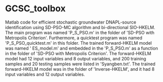 # GCSC_toolbox
Matlab code for efficient stochastic groundwater DNAPL-source identification using SD-PSO-MC algorithm and bi-directional SIO-HKELM. The main program was named 'P_S_PSO.m' in the folder of 'SD-PSO with Metropolis Criterion'. Furthermore, a quicktest program was named 'P_S_PSO_quicktest.m' in this folder. The trained forward-HKELM model was named ' ES_model.m' and embedded in the 'P_S_PSO.m' as a function in the folder of 'SD-PSO with Metropolis Criterion'. The forward-HKELM model had 12 input variables and 8 output variables, and 200 training samples and 20 testing samples were listed in 'Syangben.txt'. The trained forward-HKELM model was in the folder of 'Inverse-HKELM', and it had 8 input variables and 12 output variables.

